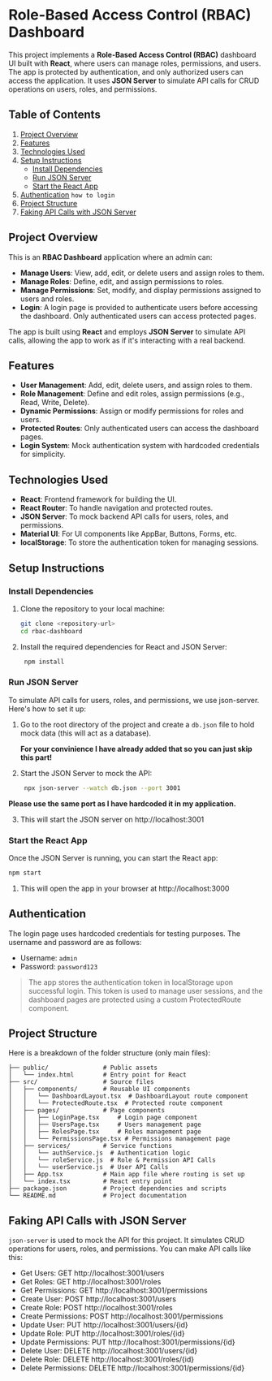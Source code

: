 # Role-Based Access Control (RBAC) Dashboard

This project implements a **Role-Based Access Control (RBAC)** dashboard UI built with **React**, where users can manage roles, permissions, and users. The app is protected by authentication, and only authorized users can access the application. It uses **JSON Server** to simulate API calls for CRUD operations on users, roles, and permissions.

## Table of Contents

1. [Project Overview](#project-overview)
2. [Features](#features)
3. [Technologies Used](#technologies-used)
4. [Setup Instructions](#setup-instructions)
   - [Install Dependencies](#install-dependencies)
   - [Run JSON Server](#run-json-server)
   - [Start the React App](#start-the-react-app)
5. [Authentication](#authentication) `how to login`
6. [Project Structure](#project-structure)
7. [Faking API Calls with JSON Server](#faking-api-calls-with-json-server)


## Project Overview

This is an **RBAC Dashboard** application where an admin can:

- **Manage Users**: View, add, edit, or delete users and assign roles to them.
- **Manage Roles**: Define, edit, and assign permissions to roles.
- **Manage Permissions**: Set, modify, and display permissions assigned to users and roles.
- **Login**: A login page is provided to authenticate users before accessing the dashboard. Only authenticated users can access protected pages.

The app is built using **React** and employs **JSON Server** to simulate API calls, allowing the app to work as if it's interacting with a real backend.

## Features

- **User Management**: Add, edit, delete users, and assign roles to them.
- **Role Management**: Define and edit roles, assign permissions (e.g., Read, Write, Delete).
- **Dynamic Permissions**: Assign or modify permissions for roles and users.
- **Protected Routes**: Only authenticated users can access the dashboard pages.
- **Login System**: Mock authentication system with hardcoded credentials for simplicity.

## Technologies Used

- **React**: Frontend framework for building the UI.
- **React Router**: To handle navigation and protected routes.
- **JSON Server**: To mock backend API calls for users, roles, and permissions.
- **Material UI**: For UI components like AppBar, Buttons, Forms, etc.
- **localStorage**: To store the authentication token for managing sessions.

## Setup Instructions

### Install Dependencies

1. Clone the repository to your local machine:

   ```bash
   git clone <repository-url>
   cd rbac-dashboard
2. Install the required dependencies for React and JSON Server:

   ```bash 
    npm install

### Run JSON Server

To simulate API calls for users, roles, and permissions, we use json-server. Here's how to set it up:

1. Go to the root directory of the project and create a `db.json` file to hold mock data (this will act as a database).

    **For your convinience I have already added that so you can just skip this part!**

2. Start the JSON Server to mock the API:

   ``` bash
    npx json-server --watch db.json --port 3001

**Please use the same port as I have hardcoded it in my application.**

3. This will start the JSON server on http://localhost:3001

### Start the React App

Once the JSON Server is running, you can start the React app:

   ```bash
   npm start
   ```

1. This will open the app in your browser at http://localhost:3000

## Authentication 

The login page uses hardcoded credentials for testing purposes. The username and password are as follows:

 - Username: `admin`
 - Password: `password123`

>The app stores the authentication token in localStorage upon successful login. This token is used to manage user sessions, and the dashboard pages are protected using a custom ProtectedRoute component.


## Project Structure

Here is a breakdown of the folder structure (only main files):

```rbac-dashboard/
├── public/               # Public assets
│   └── index.html        # Entry point for React
├── src/                  # Source files
│   ├── components/       # Reusable UI components
│   │   └── DashboardLayout.tsx  # DashboardLayout route component
│   │   └── ProtectedRoute.tsx  # Protected route component
│   ├── pages/            # Page components
│   │   ├── LoginPage.tsx     # Login page component
│   │   ├── UsersPage.tsx     # Users management page
│   │   ├── RolesPage.tsx     # Roles management page
│   │   └── PermissionsPage.tsx # Permissions management page
│   ├── services/         # Service functions
│   │   └── authService.js  # Authentication logic
│   │   └── roleService.js  # Role & Permission API Calls
│   │   └── userService.js  # User API Calls
│   ├── App.tsx           # Main app file where routing is set up
│   └── index.tsx         # React entry point
├── package.json          # Project dependencies and scripts
└── README.md             # Project documentation
```

## Faking API Calls with JSON Server

`json-server` is used to mock the API for this project. It simulates CRUD operations for users, roles, and permissions. You can make API calls like this:

- Get Users: GET http://localhost:3001/users
- Get Roles: GET http://localhost:3001/roles
- Get Permissions: GET http://localhost:3001/permissions
- Create User: POST http://localhost:3001/users
- Create Role: POST http://localhost:3001/roles
- Create Permissions: POST http://localhost:3001/permissions
- Update User: PUT http://localhost:3001/users/{id}
- Update Role: PUT http://localhost:3001/roles/{id}
- Update Permissions: PUT http://localhost:3001/permissions/{id}
- Delete User: DELETE http://localhost:3001/users/{id}
- Delete Role: DELETE http://localhost:3001/roles/{id}
- Delete Permissions: DELETE http://localhost:3001/permissions/{id}

